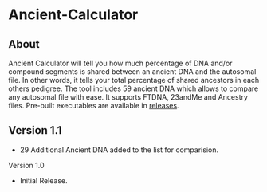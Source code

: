 # Ancient-Calculator

## About
Ancient Calculator will tell you how much percentage of DNA and/or compound segments is shared between an ancient DNA and the autosomal file. In other words, it tells your total percentage of shared ancestors in each others pedigree. The tool includes 59 ancient DNA which allows to compare any autosomal file with ease. It supports FTDNA, 23andMe and Ancestry files. Pre-built executables are available in [releases](https://github.com/fiidau/Ancient-Calculator/releases/latest).

## Version 1.1
- 29 Additional Ancient DNA added to the list for comparision.

Version 1.0
- Initial Release.
